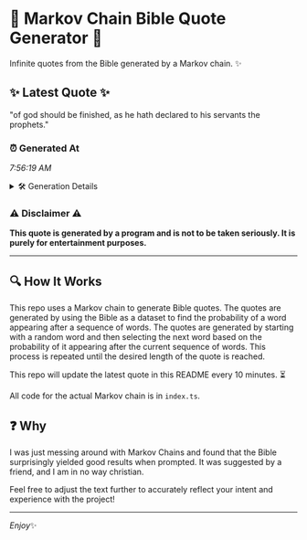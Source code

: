 # 📖 Markov Chain Bible Quote Generator 📖

Infinite quotes from the Bible generated by a Markov chain. ✨

## ✨ Latest Quote ✨
"of god should be finished, as he hath declared to his servants the prophets."

### ⏰ Generated At
*7:56:19 AM*

<details>
    <summary>🛠️ Generation Details</summary>
    <p>
        <strong>🌱 Seed:</strong> of<br>
        <strong>🔄 Iterations:</strong> 13<br>
        <strong>📜 Context History:</strong><br>[ of ]: god<br>[ of, god ]: should<br>[ of, god, should ]: be<br>[ of, god, should, be ]: finished,<br>[ of, god, should, be, finished, ]: as<br>[ of, god, should, be, finished,, as ]: he<br>[ god, should, be, finished,, as, he ]: hath<br>[ should, be, finished,, as, he, hath ]: declared<br>[ be, finished,, as, he, hath, declared ]: to<br>[ finished,, as, he, hath, declared, to ]: his<br>[ as, he, hath, declared, to, his ]: servants<br>[ he, hath, declared, to, his, servants ]: the<br>[ hath, declared, to, his, servants, the ]: prophets.<br>
    </p>
</details>

### ⚠️ Disclaimer ⚠️
**This quote is generated by a program and is not to be taken seriously. It is purely for entertainment purposes.**

---

## 🔍 How It Works

This repo uses a Markov chain to generate Bible quotes. The quotes are generated by using the Bible as a dataset to find the probability of a word appearing after a sequence of words. The quotes are generated by starting with a random word and then selecting the next word based on the probability of it appearing after the current sequence of words. This process is repeated until the desired length of the quote is reached.

This repo will update the latest quote in this README every 10 minutes. ⏳

All code for the actual Markov chain is in `index.ts`.

## ❓ Why

I was just messing around with Markov Chains and found that the Bible surprisingly yielded good results when prompted. 
It was suggested by a friend, and I am in no way christian.

Feel free to adjust the text further to accurately reflect your intent and experience with the project!

---

*Enjoy*✨
